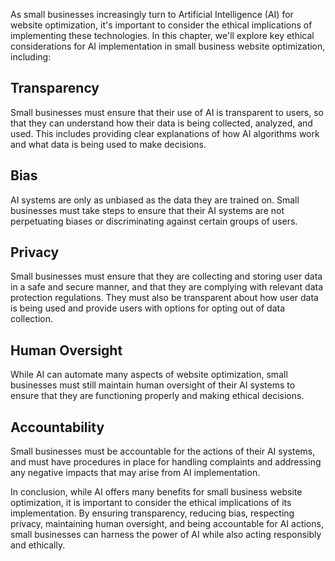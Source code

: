 

As small businesses increasingly turn to Artificial Intelligence (AI) for website optimization, it's important to consider the ethical implications of implementing these technologies. In this chapter, we'll explore key ethical considerations for AI implementation in small business website optimization, including:

Transparency
------------

Small businesses must ensure that their use of AI is transparent to users, so that they can understand how their data is being collected, analyzed, and used. This includes providing clear explanations of how AI algorithms work and what data is being used to make decisions.

Bias
----

AI systems are only as unbiased as the data they are trained on. Small businesses must take steps to ensure that their AI systems are not perpetuating biases or discriminating against certain groups of users.

Privacy
-------

Small businesses must ensure that they are collecting and storing user data in a safe and secure manner, and that they are complying with relevant data protection regulations. They must also be transparent about how user data is being used and provide users with options for opting out of data collection.

Human Oversight
---------------

While AI can automate many aspects of website optimization, small businesses must still maintain human oversight of their AI systems to ensure that they are functioning properly and making ethical decisions.

Accountability
--------------

Small businesses must be accountable for the actions of their AI systems, and must have procedures in place for handling complaints and addressing any negative impacts that may arise from AI implementation.

In conclusion, while AI offers many benefits for small business website optimization, it is important to consider the ethical implications of its implementation. By ensuring transparency, reducing bias, respecting privacy, maintaining human oversight, and being accountable for AI actions, small businesses can harness the power of AI while also acting responsibly and ethically.
